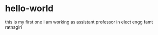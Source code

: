 # hello-world
this is my first one
I am working as assistant professor in elect engg famt ratnagiri
